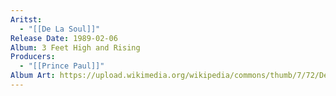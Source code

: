 ```yaml
---
Aritst:
  - "[[De La Soul]]"
Release Date: 1989-02-06
Album: 3 Feet High and Rising
Producers:
  - "[[Prince Paul]]"
Album Art: https://upload.wikimedia.org/wikipedia/commons/thumb/7/72/De_La_Soul_-_3_Feet_High_and_Rising_Cover.jpeg/1280px-De_La_Soul_-_3_Feet_High_and_Rising_Cover.jpeg
---
```

